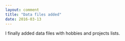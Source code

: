 ```yaml
---
layout: comment
title: "Data files added"
date: 2016-03-13
---
```


<p> 
I finally added data files with hobbies and projects lists.
</p>  
